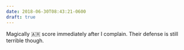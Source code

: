 ```yaml
---
date: 2018-06-30T08:43:21-0600
draft: true
---
```




Magically 🇦🇷 score immediately after I complain. Their defense is still terrible though.




